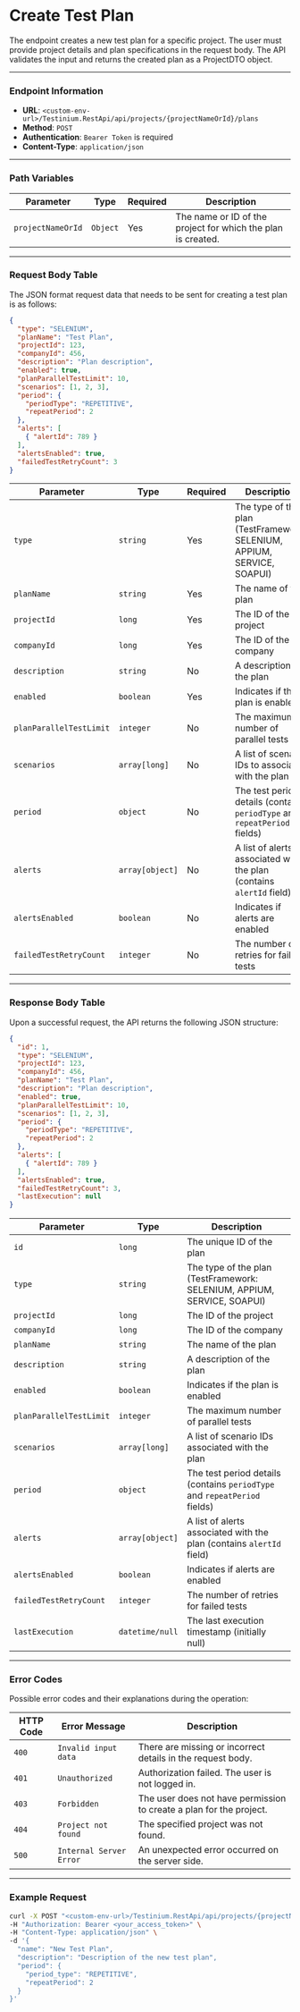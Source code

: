 # Create Test Plan

The endpoint creates a new test plan for a specific project. The user must provide project details and plan specifications in the request body. The API validates the input and returns the created plan as a ProjectDTO object.

***

### Endpoint Information

* **URL**: `<custom-env-url>/Testinium.RestApi/api/projects/{projectNameOrId}/plans`
* **Method**: `POST`
* **Authentication**: `Bearer Token` is required
* **Content-Type**: `application/json`

***

### Path Variables

| Parameter         | Type     | Required | Description                                                  |
| ----------------- | -------- | -------- | ------------------------------------------------------------ |
| `projectNameOrId` | `Object` | Yes      | The name or ID of the project for which the plan is created. |

***

### Request Body Table

The JSON format request data that needs to be sent for creating a test plan is as follows:

```json
{
  "type": "SELENIUM",
  "planName": "Test Plan",
  "projectId": 123,
  "companyId": 456,
  "description": "Plan description",
  "enabled": true,
  "planParallelTestLimit": 10,
  "scenarios": [1, 2, 3],
  "period": {
    "periodType": "REPETITIVE",
    "repeatPeriod": 2
  },
  "alerts": [
    { "alertId": 789 }
  ],
  "alertsEnabled": true,
  "failedTestRetryCount": 3
}
```

| Parameter               | Type            | Required | Description                                                               |
| ----------------------- | --------------- | -------- | ------------------------------------------------------------------------- |
| `type`                  | `string`        | Yes      | The type of the plan (TestFramework: SELENIUM, APPIUM, SERVICE, SOAPUI)   |
| `planName`              | `string`        | Yes      | The name of the plan                                                      |
| `projectId`             | `long`          | Yes      | The ID of the project                                                     |
| `companyId`             | `long`          | Yes      | The ID of the company                                                     |
| `description`           | `string`        | No       | A description of the plan                                                 |
| `enabled`               | `boolean`       | Yes      | Indicates if the plan is enabled                                          |
| `planParallelTestLimit` | `integer`       | No       | The maximum number of parallel tests                                      |
| `scenarios`             | `array[long]`   | No       | A list of scenario IDs to associate with the plan                         |
| `period`                | `object`        | No       | The test period details (contains `periodType` and `repeatPeriod` fields) |
| `alerts`                | `array[object]` | No       | A list of alerts associated with the plan (contains `alertId` field)      |
| `alertsEnabled`         | `boolean`       | No       | Indicates if alerts are enabled                                           |
| `failedTestRetryCount`  | `integer`       | No       | The number of retries for failed tests                                    |

***

### Response Body Table

Upon a successful request, the API returns the following JSON structure:

```json
{
  "id": 1,
  "type": "SELENIUM",
  "projectId": 123,
  "companyId": 456,
  "planName": "Test Plan",
  "description": "Plan description",
  "enabled": true,
  "planParallelTestLimit": 10,
  "scenarios": [1, 2, 3],
  "period": {
    "periodType": "REPETITIVE",
    "repeatPeriod": 2
  },
  "alerts": [
    { "alertId": 789 }
  ],
  "alertsEnabled": true,
  "failedTestRetryCount": 3,
  "lastExecution": null
}
```

| Parameter               | Type            | Description                                                               |
| ----------------------- | --------------- | ------------------------------------------------------------------------- |
| `id`                    | `long`          | The unique ID of the plan                                                 |
| `type`                  | `string`        | The type of the plan (TestFramework: SELENIUM, APPIUM, SERVICE, SOAPUI)   |
| `projectId`             | `long`          | The ID of the project                                                     |
| `companyId`             | `long`          | The ID of the company                                                     |
| `planName`              | `string`        | The name of the plan                                                      |
| `description`           | `string`        | A description of the plan                                                 |
| `enabled`               | `boolean`       | Indicates if the plan is enabled                                          |
| `planParallelTestLimit` | `integer`       | The maximum number of parallel tests                                      |
| `scenarios`             | `array[long]`   | A list of scenario IDs associated with the plan                           |
| `period`                | `object`        | The test period details (contains `periodType` and `repeatPeriod` fields) |
| `alerts`                | `array[object]` | A list of alerts associated with the plan (contains `alertId` field)      |
| `alertsEnabled`         | `boolean`       | Indicates if alerts are enabled                                           |
| `failedTestRetryCount`  | `integer`       | The number of retries for failed tests                                    |
| `lastExecution`         | `datetime/null` | The last execution timestamp (initially null)                             |

***

### Error Codes

Possible error codes and their explanations during the operation:

| HTTP Code | Error Message           | Description                                                         |
| --------- | ----------------------- | ------------------------------------------------------------------- |
| `400`     | `Invalid input data`    | There are missing or incorrect details in the request body.         |
| `401`     | `Unauthorized`          | Authorization failed. The user is not logged in.                    |
| `403`     | `Forbidden`             | The user does not have permission to create a plan for the project. |
| `404`     | `Project not found`     | The specified project was not found.                                |
| `500`     | `Internal Server Error` | An unexpected error occurred on the server side.                    |

***

### Example Request

```bash
curl -X POST "<custom-env-url>/Testinium.RestApi/api/projects/{projectNameOrId}/plans" \
-H "Authorization: Bearer <your_access_token>" \
-H "Content-Type: application/json" \
-d '{
  "name": "New Test Plan",
  "description": "Description of the new test plan",
  "period": {
    "period_type": "REPETITIVE",
    "repeatPeriod": 2
  }
}'
```
